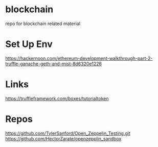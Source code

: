 # blockchain
repo for blockchain related material


# Set Up Env

https://hackernoon.com/ethereum-development-walkthrough-part-2-truffle-ganache-geth-and-mist-8d6320e1226

# Links

https://truffleframework.com/boxes/tutorialtoken

# Repos

https://github.com/TylerSanford/Open_Zeppelin_Testing.git
https://github.com/HectorZarate/openzepplin_sandbox
